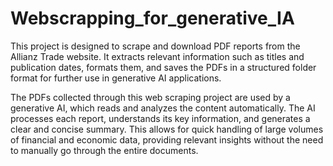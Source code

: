 # Webscrapping_for_generative_IA


This project is designed to scrape and download PDF reports from the Allianz Trade website.
It extracts relevant information such as titles and publication dates, formats them, and saves the PDFs in a structured folder format for further use in generative AI applications.

The PDFs collected through this web scraping project are used by a generative AI, which reads and analyzes the content automatically.
The AI processes each report, understands its key information, and generates a clear and concise summary.
This allows for quick handling of large volumes of financial and economic data, providing relevant insights without the need to manually go through the entire documents.

